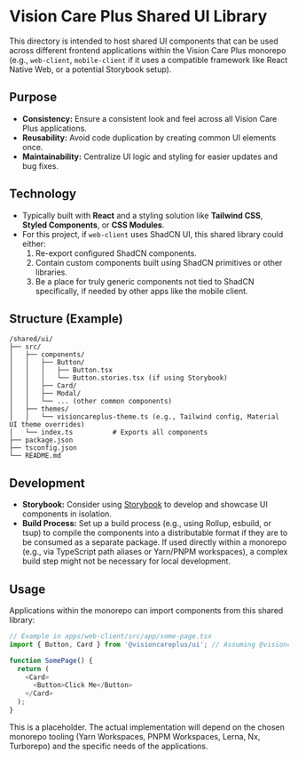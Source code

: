 
# Vision Care Plus Shared UI Library

This directory is intended to host shared UI components that can be used across different frontend applications within the Vision Care Plus monorepo (e.g., `web-client`, `mobile-client` if it uses a compatible framework like React Native Web, or a potential Storybook setup).

## Purpose

-   **Consistency:** Ensure a consistent look and feel across all Vision Care Plus applications.
-   **Reusability:** Avoid code duplication by creating common UI elements once.
-   **Maintainability:** Centralize UI logic and styling for easier updates and bug fixes.

## Technology

-   Typically built with **React** and a styling solution like **Tailwind CSS**, **Styled Components**, or **CSS Modules**.
-   For this project, if `web-client` uses ShadCN UI, this shared library could either:
    1.  Re-export configured ShadCN components.
    2.  Contain custom components built using ShadCN primitives or other libraries.
    3.  Be a place for truly generic components not tied to ShadCN specifically, if needed by other apps like the mobile client.

## Structure (Example)

```
/shared/ui/
├── src/
│   ├── components/
│   │   ├── Button/
│   │   │   ├── Button.tsx
│   │   │   └── Button.stories.tsx (if using Storybook)
│   │   ├── Card/
│   │   ├── Modal/
│   │   └── ... (other common components)
│   ├── themes/
│   │   └── visioncareplus-theme.ts (e.g., Tailwind config, Material UI theme overrides)
│   └── index.ts          # Exports all components
├── package.json
├── tsconfig.json
└── README.md
```

## Development

-   **Storybook:** Consider using [Storybook](https://storybook.js.org/) to develop and showcase UI components in isolation.
-   **Build Process:** Set up a build process (e.g., using Rollup, esbuild, or tsup) to compile the components into a distributable format if they are to be consumed as a separate package. If used directly within a monorepo (e.g., via TypeScript path aliases or Yarn/PNPM workspaces), a complex build step might not be necessary for local development.

## Usage

Applications within the monorepo can import components from this shared library:

```typescript
// Example in apps/web-client/src/app/some-page.tsx
import { Button, Card } from '@visioncareplus/ui'; // Assuming @visioncareplus is the scope for your monorepo packages

function SomePage() {
  return (
    <Card>
      <Button>Click Me</Button>
    </Card>
  );
}
```

This is a placeholder. The actual implementation will depend on the chosen monorepo tooling (Yarn Workspaces, PNPM Workspaces, Lerna, Nx, Turborepo) and the specific needs of the applications.
